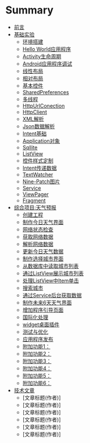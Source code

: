 # Summary

* [前言](index.md)
* [基础实验](lab/index.md)
   * [环境搭建](lab/lab01/index.md)
   * [Hello World应用程序](lab/lab02/index.md)
   * [Activity生命周期](lab/lab03/index.md)
   * [Android应用程序调试](lab/lab04/index.md)
   * [线性布局](lab/lab05/index.md)
   * [相对布局](lab/lab06/index.md)
   * [基本控件](lab/lab07/index.md)
   * [SharedPreferences](lab/lab08/index.md)
   * [多线程](lab/lab09/index.md)
   * [HttpUrlConection](lab/lab10/index.md)
   * [HttpClient](lab/lab11/index.md)
   * [XML解析](lab/lab10/index.md)
   * [Json数据解析](lab/lab11/index.md)
   * [Intent基础](lab/lab10/index.md)
   * [Application对象](lab/lab11/index.md)
   * [Sqllite](lab/lab10/index.md)
   * [ListView](lab/lab11/index.md)
   * [控件样式定制](lab/lab10/index.md)
   * [Intent传递数据](lab/lab11/index.md)
   * [TextWatcher](lab/lab10/index.md)
   * [Nine-Patch图片](lab/lab11/index.md)
   * [Service](lab/lab11/index.md)
   * [ViewPager](lab/lab11/index.md)
   * [Fragment](lab/lab11/index.md)
* [综合项目:天气预报](mWeather/index.md)
   * [创建工程](mWeather/doc/mWeather_01.md)
   * [制作今日天气界面](mWeather/doc/mWeather_02.md)
   * [网络状态检查](mWeather/doc/mWeather_03.md)
   * [获取网络数据](mWeather/doc/mweather_04.md)
   * [解析网络数据](mWeather/doc/mweather_05.md)
   * [更新今日天气数据](mWeather/doc/mweather_06.md)
   * [制作选择城市界面](mWeather/doc/mweather_07.md)
   * [从数据库中读取城市列表](mWeather/doc/mweather_08.md)
   * [通过ListView展示城市列表](mWeather/doc/mweather_09.md)
   * [处理ListView中Item单击](mWeather/doc/mweather_10.md)
   * [搜索城市](mWeather/doc/mweather_11.md)
   * [通过Service后台获取数据](mWeather/doc/mweather_12.md)
   * [制作未来6天天气界面](mWeather/doc/mweather_13.md)
   * [增加程序引导页面](mWeather/doc/mweather_14.md)
   * [国际化处理](mWeather/doc/mweather_15.md)
   * [widget桌面插件](mWeather/doc/mweather_16.md)
   * [测试与优化](mWeather/doc/mweather_17.md)
   * [应用程序发布](mWeather/doc/mweather_18.md)
   * [附加功能1：](mWeather/doc/mweather_19.md)
   * [附加功能2：](mWeather/doc/mweather_20.md)
   * [附加功能3：](mWeather/doc/mweather_21.md)
   * [附加功能4：](mWeather/doc/mweather_22.md)
   * [附加功能5：](mWeather/doc/mweather_23.md)
   * [附加功能6：](mWeather/doc/mweather_24.md)
* [技术文章](paper/index.md)
   * [文章标题(作者)]
   * [文章标题(作者)]
   * [文章标题(作者)]
   * [文章标题(作者)]
   * [文章标题(作者)]
   * [文章标题(作者)]

